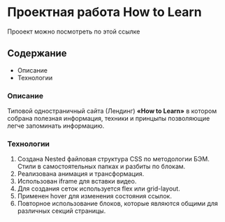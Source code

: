 # Проектная работа How to Learn
 Прооект можно посмотреть по этой ссылке

## Содержание
* Описание
* Технологии

### Описание
  Типовой одностраничный сайта (Лендинг) **«How to Learn»**
в котором собрана полезная информация, техники и принцыпы позволяющие
легче запоминать информацию.

### Технологии
1.	Создана Nested файловая структура CSS по методологии БЭМ.
    Стили в самостоятельных папках и разбиты по блокам.
2.	Реализована анимация и трансформация.
3.	Использован iframe для вставки видео.
4.	Для создания сеток используется flex или grid-layout.
5.	Применен hover для изменения состояния ссылок.
6.	Повторное использование блоков, которые являются общими для
    различных секций страницы.


